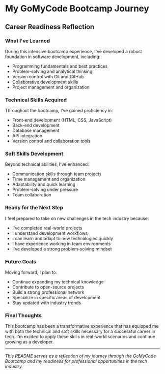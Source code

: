 # My GoMyCode Bootcamp Journey

## Career Readiness Reflection

### What I've Learned
During this intensive bootcamp experience, I've developed a robust foundation in software development, including:
- Programming fundamentals and best practices
- Problem-solving and analytical thinking
- Version control with Git and GitHub
- Collaborative development skills
- Project management and organization

### Technical Skills Acquired
Throughout the bootcamp, I've gained proficiency in:
- Front-end development (HTML, CSS, JavaScript)
- Back-end development
- Database management
- API integration
- Version control and collaboration tools

### Soft Skills Development
Beyond technical abilities, I've enhanced:
- Communication skills through team projects
- Time management and organization
- Adaptability and quick learning
- Problem-solving under pressure
- Team collaboration

### Ready for the Next Step
I feel prepared to take on new challenges in the tech industry because:
- I've completed real-world projects
- I understand development workflows
- I can learn and adapt to new technologies quickly
- I have experience working in team environments
- I've developed a strong problem-solving mindset

### Future Goals
Moving forward, I plan to:
- Continue expanding my technical knowledge
- Contribute to open-source projects
- Build a strong professional network
- Specialize in specific areas of development
- Stay updated with industry trends

### Final Thoughts
This bootcamp has been a transformative experience that has equipped me with both the technical and soft skills necessary for a successful career in tech. I'm excited to apply these skills in real-world scenarios and continue growing as a developer.

---
*This README serves as a reflection of my journey through the GoMyCode Bootcamp and my readiness for professional opportunities in the tech industry.*
